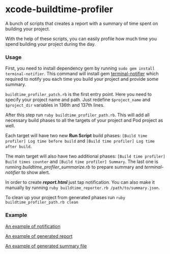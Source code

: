 # xcode-buildtime-profiler
A bunch of scripts that creates a report with a summary of time spent on building your project.

With the help of these scripts, you can easily profile how much time you spend building your project during the day.

### Usage

First, you need to install dependency gem by running `sudo gem install terminal-notifier`. This command will install gem [terminal-notifier](https://github.com/julienXX/terminal-notifier) which required to notify you each time you build your project and provide some summary.

`buildtime_profiler_patch.rb` is the first entry point. Here you need to specify your project name and path.
Just redefine `$project_name` and `$project_dir` variables in 136th and 137th lines.

After this step run `ruby buildtime_profiler_path.rb`. This will add all necessary build phases to all the targets of your project and Pod project as well. 

Each target will have two new **Run Script** build phases: `[Build time profiler] Log time before build` and `[Build time profiler] Log time after build`. 

The main target will also have two additional phases: `[Build time profiler] Build times counter` and `[Build time profiler] Summary`. The last one is running *buildtime_profiler_summarize.rb* to prepare summary and *terminal-notifier* to show alert.

In order to create ***report.html*** just tap notification. You can also make it manually by running `ruby buildtime_reporter.rb /path/to/summary.json`.

To clean up your project from generated phases run `ruby buildtime_profiler_path.rb clean`

### Example

[An example of notification](example/screenshot.png)

[An example of generated report](example/report.html)

[An example of generated summary file](example/summary.json)
